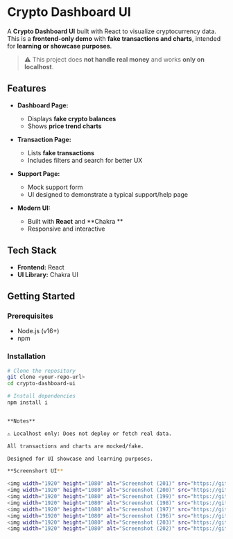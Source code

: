 # Crypto Dashboard UI

A **Crypto Dashboard UI** built with React to visualize cryptocurrency data. This is a **frontend-only demo** with **fake transactions and charts**, intended for **learning or showcase purposes**.

> ⚠️ This project does **not handle real money** and works **only on localhost**.

## Features

- **Dashboard Page:**  
  - Displays **fake crypto balances**  
  - Shows **price trend charts**

- **Transaction Page:**  
  - Lists **fake transactions**  
  - Includes filters and search for better UX

- **Support Page:**  
  - Mock support form  
  - UI designed to demonstrate a typical support/help page

- **Modern UI:**  
  - Built with **React** and **Chakra **  
  - Responsive and interactive

## Tech Stack

- **Frontend:** React  
- **UI Library:** Chakra UI


## Getting Started

### Prerequisites

- Node.js (v16+)  
- npm 

### Installation

```bash
# Clone the repository
git clone <your-repo-url>
cd crypto-dashboard-ui

# Install dependencies
npm install i


**Notes**

⚠️ Localhost only: Does not deploy or fetch real data.

All transactions and charts are mocked/fake.

Designed for UI showcase and learning purposes.

**Screenshort UI**

<img width="1920" height="1080" alt="Screenshot (201)" src="https://github.com/user-attachments/assets/a533c5c5-51b9-4e03-947c-b337a4192741" />
<img width="1920" height="1080" alt="Screenshot (200)" src="https://github.com/user-attachments/assets/9aa28bbc-1858-4751-b4b7-6645f8713c9b" />
<img width="1920" height="1080" alt="Screenshot (199)" src="https://github.com/user-attachments/assets/e7701bda-0640-48dc-8194-47c0ef664f68" />
<img width="1920" height="1080" alt="Screenshot (198)" src="https://github.com/user-attachments/assets/592fb1e7-ceed-41c6-93d9-43e50745c7a4" />
<img width="1920" height="1080" alt="Screenshot (197)" src="https://github.com/user-attachments/assets/6ccdf8e8-2d87-4f8b-af81-65a0d59a9340" />
<img width="1920" height="1080" alt="Screenshot (196)" src="https://github.com/user-attachments/assets/a4d2dfd2-7bf5-4206-8a95-c907029e773f" />
<img width="1920" height="1080" alt="Screenshot (203)" src="https://github.com/user-attachments/assets/dfb06c49-a82c-4a26-9ab3-ac3eaac8c708" />
<img width="1920" height="1080" alt="Screenshot (202)" src="https://github.com/user-attachments/assets/6cb266b9-e77f-4a8d-ae4e-003bf477eb26" />
